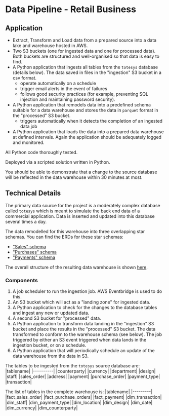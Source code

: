 # Data Pipeline - Retail Business

## Application
- Extract, Transform and Load data from a prepared source into a data lake and warehouse hosted in AWS.
- Two S3 buckets (one for ingested data and one for processed data). Both buckets are structured and well-organised so that data is easy to find.
- A Python application that ingests all tables from the `totesys` database (details below). The data saved in files in the "ingestion" S3 bucket in a csv format.
  - operate automatically on a schedule
  - trigger email alerts in the event of failures
  - follows good security practices (for example, preventing SQL injection and maintaining password security).
- A Python application that remodels data into a predefined schema suitable for a data warehouse and stores the data in `parquet` format in the "processed" S3 bucket.
  - triggers automatically when it detects the completion of an ingested data job
- A Python application that loads the data into a prepared data warehouse at defined intervals. Again the application should be adequately logged and monitored.

All Python code thoroughly tested.

Deployed via a scripted solution written in Python.

You should be able to demonstrate that a change to the source database will be reflected in the data warehouse within 30 minutes at most.

## Technical Details
The primary data source for the project is a moderately complex database called `totesys` which is meant to simulate the back end data of a commercial application. Data is inserted and updated into this database several times a day.


The data remodelled for this warehouse into three overlapping star schemas. You can find the ERDs for these star schemas:
 - ["Sales" schema](https://dbdiagram.io/d/637a423fc9abfc611173f637)
 - ["Purchases" schema](https://dbdiagram.io/d/637b3e8bc9abfc61117419ee)
 - ["Payments" schema](https://dbdiagram.io/d/637b41a5c9abfc6111741ae8)

The overall structure of the resulting data warehouse is shown [here](https://dbdiagram.io/d/637b4c6dc9abfc6111741e65).

### Components
1. A job scheduler to run the ingestion job. AWS Eventbridge is used to do this. 
1. An S3 bucket which will act as a "landing zone" for ingested data.
1. A Python application to check for the changes to the database tables and ingest any new or updated data. 
1. A second S3 bucket for "processed" data.
1. A Python application to transform data landing in the "ingestion" S3 bucket and place the results in the "processed" S3 bucket. The data transformed to conform to the warehouse schema (see below). The job triggered by either an S3 event triggered when data lands in the ingestion bucket, or on a schedule. 
1. A Python application that will periodically schedule an update of the data warehouse from the data in S3.

The tables to be ingested from the `totesys` source database are:
|tablename|
|----------|
|counterparty|
|currency|
|department|
|design|
|staff|
|sales_order|
|address|
|payment|
|purchase_order|
|payment_type|
|transaction|

The list of tables in the complete warehouse is:
|tablename|
|---------|
|fact_sales_order|
|fact_purchase_orders|
|fact_payment|
|dim_transaction|
|dim_staff|
|dim_payment_type|
|dim_location|
|dim_design|
|dim_date|
|dim_currency|
|dim_counterparty|

